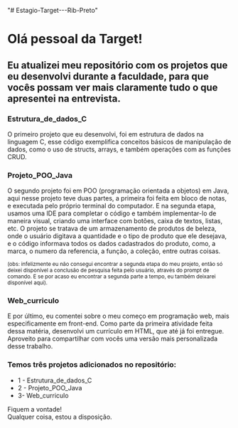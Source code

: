 "# Estagio-Target---Rib-Preto" 

# Olá pessoal da Target!

## Eu atualizei meu repositório com os projetos que eu desenvolvi durante a faculdade, para que vocês possam ver mais claramente tudo o que apresentei na entrevista.

### Estrutura_de_dados_C
O primeiro projeto que eu desenvolvi, foi em estrutura de dados na linguagem C, esse código exemplifica conceitos básicos de manipulação de dados, como o uso de structs, arrays, e também operações com as funções CRUD.

### Projeto_POO_Java
O segundo projeto foi em POO (programação orientada a objetos) em Java, aqui nesse projeto teve duas partes, a primeira foi feita em bloco de notas, e executada pelo próprio terminal do computador. E na segunda etapa, usamos uma IDE para completar o código e também implementar-lo de maneira visual, criando uma interface com botões, caixa de textos, listas, etc.
O projeto se tratava de um armazenamento de produtos de beleza, onde o usuário digitava a quantidade e o tipo de produto que ele desejava, e o código informava todos os dados cadastrados do produto, como, a marca, o numero da referencia, a função, a coleção, entre outras coisas.

<sub>(obs: infelizmente eu não consegui encontrar a segunda etapa do meu projeto, então só deixei disponível a conclusão de pesquisa feita pelo usuário, através do prompt de comando. E se por acaso eu encontrar a segunda parte a tempo, eu também deixarei disponível aqui).<sub/>

### Web_curriculo
E por último, eu comentei sobre o meu começo em programação web, mais especificamente em front-end.
Como parte da primeira atividade feita dessa matéria, desenvolvi um currículo em HTML, que até já foi entregue. Aproveito para compartilhar com vocês uma versão mais personalizada desse trabalho.


### Temos três projetos adicionados no repositório:
- 1 - Estrutura_de_dados_C
- 2 - Projeto_POO_Java
- 3- Web_curriculo
  


Fiquem a vontade!   
Qualquer coisa, estou a disposição.
